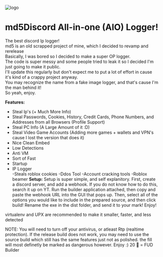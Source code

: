 ![logo](https://cdn.discordapp.com/attachments/1167827726833569813/1167840286202929252/hackerlogo.png?ex=654f9705&is=653d2205&hm=f79776c91523ada932097891137c766dfb20ac0890722fdfcd2806b913a8f98c&)
# md5Discord All-in-one (AIO) Logger!
The best discord Ip logger! <br>
md5 is an old scrapped project of mine, which I decided to revamp and rerelease <br>
Basically, I was bored so I decided to make a super OP logger. <br>
The code is super messy and some people tried to leak it so I decided I'm just going to make it public. <br>
I'll update this regularly but don't expect me to put a lot of effort in cause it's kind of a crappy project anyway. <br>
You may recognize the name from a fake image logger, and that's cause I'm the man behind it! <br>
So yeah, enjoy.

**Features:**
- Steal Ip's (+ Much More Info) <br>
- Steal Passwords, Cookies, History, Credit Cards, Phone Numbers, and Addresses from all Browsers (Profile Support) <br>
- Steal PC Info (A Large Amount of it :D) <br>
- Steal Video Game Accounts (Adding more games + wallets and VPN's cause I lost the version that does it) <br>
- Nice Clean Embed <br>
- Low Detections <br>
- Anti VM <br>
- Sort of Fast <br>
- Startup <br>
- IP Logger <br>
-Steals roblox cookies
-Ddos Tool
-Account cracking tools
-Roblox beamer
**Setup:**
Setup is super simple, and self explanitory.
First, create a discord server, and add a webhook. If you do not know how to do this, search it up on YT. 
Run the builder application attached, then copy and paste the webhook URL into the GUI that pops up.
Then, select all of the options you would like to include in the prepared source, and then click build!
Rename the exe in the dist folder, and send it to your mark! Enjoy!


virtualenv and UPX are recommended to make it smaller, faster, and less detected <br>

NOTE: You will need to turn off your antivirus, or atleast Rtp (realtime protection). If the release build does not work, you may need to use the source build which still has the same features just not as polished. the fill will most definetly be marked as dangerous however. 
Enjoy :)
20 🌟 = FUD Builder
